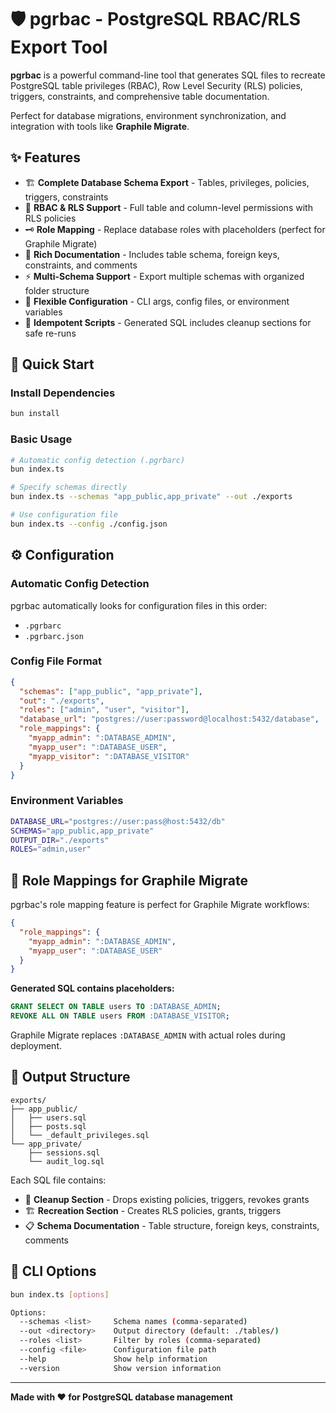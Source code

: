 # 🛡️ pgrbac - PostgreSQL RBAC/RLS Export Tool

**pgrbac** is a powerful command-line tool that generates SQL files to recreate PostgreSQL table privileges (RBAC), Row Level Security (RLS) policies, triggers, constraints, and comprehensive table documentation.

Perfect for database migrations, environment synchronization, and integration with tools like **Graphile Migrate**.

## ✨ Features

- 🏗️ **Complete Database Schema Export** - Tables, privileges, policies, triggers, constraints
- 🔐 **RBAC & RLS Support** - Full table and column-level permissions with RLS policies
- 🗝️ **Role Mapping** - Replace database roles with placeholders (perfect for Graphile Migrate)
- 📝 **Rich Documentation** - Includes table schema, foreign keys, constraints, and comments
- ⚡ **Multi-Schema Support** - Export multiple schemas with organized folder structure
- 🔧 **Flexible Configuration** - CLI args, config files, or environment variables
- 🧹 **Idempotent Scripts** - Generated SQL includes cleanup sections for safe re-runs

## 🚀 Quick Start

### Install Dependencies

```bash
bun install
```

### Basic Usage

```bash
# Automatic config detection (.pgrbarc)
bun index.ts

# Specify schemas directly
bun index.ts --schemas "app_public,app_private" --out ./exports

# Use configuration file
bun index.ts --config ./config.json
```

## ⚙️ Configuration

### Automatic Config Detection

pgrbac automatically looks for configuration files in this order:

- `.pgrbarc`
- `.pgrbarc.json`

### Config File Format

```json
{
  "schemas": ["app_public", "app_private"],
  "out": "./exports",
  "roles": ["admin", "user", "visitor"],
  "database_url": "postgres://user:password@localhost:5432/database",
  "role_mappings": {
    "myapp_admin": ":DATABASE_ADMIN",
    "myapp_user": ":DATABASE_USER",
    "myapp_visitor": ":DATABASE_VISITOR"
  }
}
```

### Environment Variables

```bash
DATABASE_URL="postgres://user:pass@host:5432/db"
SCHEMAS="app_public,app_private"
OUTPUT_DIR="./exports"
ROLES="admin,user"
```

## 🎯 Role Mappings for Graphile Migrate

pgrbac's role mapping feature is perfect for Graphile Migrate workflows:

```json
{
  "role_mappings": {
    "myapp_admin": ":DATABASE_ADMIN",
    "myapp_user": ":DATABASE_USER"
  }
}
```

**Generated SQL contains placeholders:**

```sql
GRANT SELECT ON TABLE users TO :DATABASE_ADMIN;
REVOKE ALL ON TABLE users FROM :DATABASE_VISITOR;
```

Graphile Migrate replaces `:DATABASE_ADMIN` with actual roles during deployment.

## 📁 Output Structure

```
exports/
├── app_public/
│   ├── users.sql
│   ├── posts.sql
│   └── _default_privileges.sql
└── app_private/
    ├── sessions.sql
    └── audit_log.sql
```

Each SQL file contains:

- 🧹 **Cleanup Section** - Drops existing policies, triggers, revokes grants
- 🏗️ **Recreation Section** - Creates RLS policies, grants, triggers
- 📋 **Schema Documentation** - Table structure, foreign keys, constraints, comments

## 🔧 CLI Options

```bash
bun index.ts [options]

Options:
  --schemas <list>     Schema names (comma-separated)
  --out <directory>    Output directory (default: ./tables/)
  --roles <list>       Filter by roles (comma-separated)
  --config <file>      Configuration file path
  --help               Show help information
  --version            Show version information
```

---

**Made with ❤️ for PostgreSQL database management**
